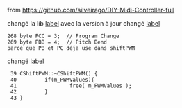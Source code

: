 from https://github.com/silveirago/DIY-Midi-Controller-full

changé la lib [label](libraries/ResponsiveAnalogRead) avec la version à jour
changé [label](2023.04.14_en_DIY_midi_controller_full/2023.04.14_en_DIY_midi_controller_full.ino)
```
268 byte PCC = 3;  // Program Change
269 byte PBB = 4;  // Pitch Bend
parce que PB et PC déja use dans shiftPWM
```
changé [label](libraries/ShiftPWM/CShiftPWM.cpp)
```
 39 CShiftPWM::~CShiftPWM() {
 40         if(m_PWMValues){
 41                 free( m_PWMValues );
 42         }
 43 }   
 ```
